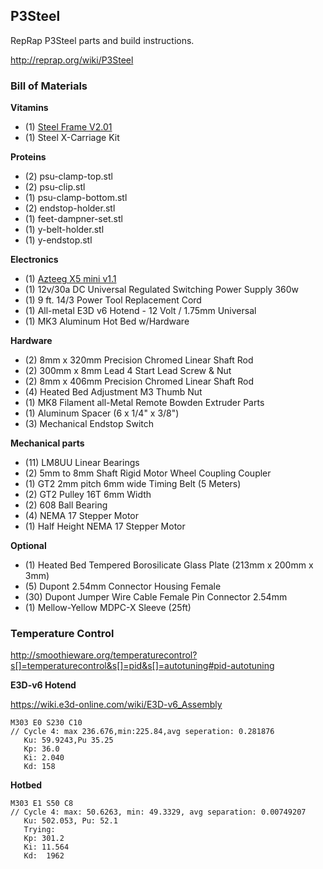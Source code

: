 P3Steel
---
RepRap P3Steel parts and build instructions.

http://reprap.org/wiki/P3Steel

### Bill of Materials

**Vitamins**

- (1) [Steel Frame V2.01](http://orballoprinting.com/en/frame/8-prusa-i3-steel-frame-p3steel.html)
- (1) Steel X-Carriage Kit

**Proteins**

- (2) psu-clamp-top.stl
- (2) psu-clip.stl
- (1) psu-clamp-bottom.stl
- (2) endstop-holder.stl
- (1) feet-dampner-set.stl
- (1) y-belt-holder.stl
- (1) y-endstop.stl

**Electronics**

- (1) [Azteeg X5 mini v1.1](https://www.panucatt.com/azteeg_X5_mini_reprap_3d_printer_controller_p/ax5mini.htm)
- (1) 12v/30a DC Universal Regulated Switching Power Supply 360w
- (1) 9 ft. 14/3 Power Tool Replacement Cord
- (1) All-metal E3D v6 Hotend - 12 Volt / 1.75mm Universal
- (1) MK3 Aluminum Hot Bed w/Hardware

**Hardware**

- (2) 8mm x 320mm Precision Chromed Linear Shaft Rod
- (2) 300mm x 8mm Lead 4 Start Lead Screw & Nut
- (2) 8mm x 406mm Precision Chromed Linear Shaft Rod
- (4) Heated Bed Adjustment M3 Thumb Nut
- (1) MK8 Filament all-Metal Remote Bowden Extruder Parts
- (1) Aluminum Spacer (6 x 1/4" x 3/8")
- (3) Mechanical Endstop Switch

**Mechanical parts**

- (11) LM8UU Linear Bearings 
- (2) 5mm to 8mm Shaft Rigid Motor Wheel Coupling Coupler 
- (1) GT2 2mm pitch 6mm wide Timing Belt (5 Meters)
- (2) GT2 Pulley 16T 6mm Width
- (2) 608 Ball Bearing
- (4) NEMA 17 Stepper Motor
- (1) Half Height NEMA 17 Stepper Motor

**Optional**

- (1) Heated Bed Tempered Borosilicate Glass Plate (213mm x 200mm x 3mm) 
- (5) Dupont 2.54mm Connector Housing Female
- (30) Dupont Jumper Wire Cable Female Pin Connector 2.54mm
- (1) Mellow-Yellow MDPC-X Sleeve (25ft)

### Temperature Control

http://smoothieware.org/temperaturecontrol?s[]=temperaturecontrol&s[]=pid&s[]=autotuning#pid-autotuning


**E3D-v6 Hotend**

https://wiki.e3d-online.com/wiki/E3D-v6_Assembly

```shell
M303 E0 S230 C10
// Cycle 4: max 236.676,min:225.84,avg seperation: 0.281876
   Ku: 59.9243,Pu 35.25
   Kp: 36.0
   Ki: 2.040
   Kd: 158
```

**Hotbed**

```shell
M303 E1 S50 C8
// Cycle 4: max: 50.6263, min: 49.3329, avg separation: 0.00749207
   Ku: 502.053, Pu: 52.1
   Trying:
   Kp: 301.2
   Ki: 11.564
   Kd:  1962
```
